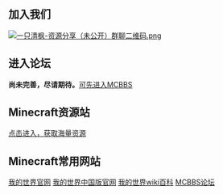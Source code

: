 
<html>
  <head>
    <div class="main">
            <h2>加入我们</h2>
            <a href="https://mc113.x.yupoo.com/32714396?uid=1" target="_blank"><img src="http://pic.yupoo.com/mc113/5d9a66e1/95504128.png" alt="一只清枫-资源分享（未公开）群聊二维码.png"></a>

<h2>进入论坛</h2>
 <b> 尚未完善，尽请期待。</b><a href="https://www.mcbbs.net/">可先进入MCBBS</a> 

  <h2>Minecraft资源站</h2>
  <a href="https://mc113.github.io/ziyuan/">点击进入，获取海量资源</a> 
  
  <h2>Minecraft常用网站</h2>
  <a href="http://minecraft.net/">我的世界官网</a>
  <a href="http://mc.163.com/">我的世界中国版官网</a>
  <a href="https://minecraft-zh.gamepedia.com/Minecraft_Wiki/">我的世界wiki百科</a>                      
  <a href="https://www.mcbbs.net/">MCBBS论坛</a>
